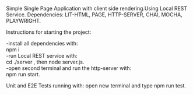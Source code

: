 Simple Single Page Application with client side rendering.Using Local REST Service. Dependencies: LIT-HTML, PAGE, HTTP-SERVER, CHAI, MOCHA, PLAYWRIGHT.

Instructions for starting the project:

-install all dependencies with:
<br>
 npm i
 <br>
-run Local REST service with: 
 <br>
cd ./server , then node server.js.
 <br>
-open second terminal and run the http-server with:
 <br>
 npm run start.
  <br>

Unit and E2E Tests running with:
 open new terminal and type npm run test.

